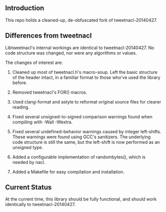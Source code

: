 ## Introduction ##

This repo holds a cleaned-up, de-obfuscated fork of tweetnacl-20140427.

## Differences from tweetnacl ##

Libtweetnacl's internal workings are identical to tweetnacl-20140427.
No code structure was changed, nor were any algorithms or values.

The changes of interest are:

1. Cleaned up most of tweetnacl.h's macro-soup. Left the basic structure
   of the header intact, in a familiar format to those who've used the
   library before.

2. Removed tweetnacl's FOR() macros.

4. Used clang-format and astyle to reformat original source files
   for clearer reading.

5. Fixed several unsigned-to-signed comparison warnings found
   when compiling with -Wall -Wextra.

6. Fixed several undefined-behavior warnings caused by integer left-shifts.
   These warnings were found using GCC's sanitizers. The underlying code
   structure is still the same, but the left-shift is now performed as an
   unsigned type.

7. Added a configurable implementation of randombytes(), which
   is needed by nacl.

8. Added a Makefile for easy compilation and installation.

## Current Status ##

At the current time, this library should be fully functional, and
should work identically to tweetnacl-20140427.
